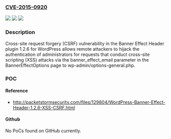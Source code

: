 ### [CVE-2015-0920](https://cve.mitre.org/cgi-bin/cvename.cgi?name=CVE-2015-0920)
![](https://img.shields.io/static/v1?label=Product&message=n%2Fa&color=blue)
![](https://img.shields.io/static/v1?label=Version&message=n%2Fa&color=blue)
![](https://img.shields.io/static/v1?label=Vulnerability&message=n%2Fa&color=brighgreen)

### Description

Cross-site request forgery (CSRF) vulnerability in the Banner Effect Header plugin 1.2.6 for WordPress allows remote attackers to hijack the authentication of administrators for requests that conduct cross-site scripting (XSS) attacks via the banner_effect_email parameter in the BannerEffectOptions page to wp-admin/options-general.php.

### POC

#### Reference
- http://packetstormsecurity.com/files/129804/WordPress-Banner-Effect-Header-1.2.6-XSS-CSRF.html

#### Github
No PoCs found on GitHub currently.

